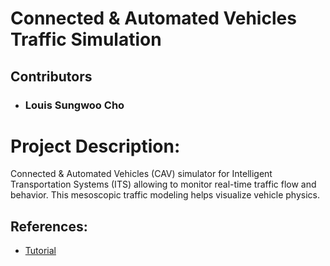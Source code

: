 # Connected & Automated Vehicles Traffic Simulation

## Contributors
- ### Louis Sungwoo Cho 

# Project Description:
Connected & Automated Vehicles (CAV) simulator for Intelligent Transportation Systems (ITS) allowing to monitor real-time traffic flow and behavior. This mesoscopic traffic modeling helps visualize vehicle physics. 

## References:
  - [Tutorial](https://towardsdatascience.com/traffic-intersection-simulation-using-pygame-689d6bd7687a)
